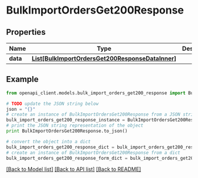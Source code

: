 # BulkImportOrdersGet200Response


## Properties
Name | Type | Description | Notes
------------ | ------------- | ------------- | -------------
**data** | [**List[BulkImportOrdersGet200ResponseDataInner]**](BulkImportOrdersGet200ResponseDataInner.md) |  | [optional] 

## Example

```python
from openapi_client.models.bulk_import_orders_get200_response import BulkImportOrdersGet200Response

# TODO update the JSON string below
json = "{}"
# create an instance of BulkImportOrdersGet200Response from a JSON string
bulk_import_orders_get200_response_instance = BulkImportOrdersGet200Response.from_json(json)
# print the JSON string representation of the object
print BulkImportOrdersGet200Response.to_json()

# convert the object into a dict
bulk_import_orders_get200_response_dict = bulk_import_orders_get200_response_instance.to_dict()
# create an instance of BulkImportOrdersGet200Response from a dict
bulk_import_orders_get200_response_form_dict = bulk_import_orders_get200_response.from_dict(bulk_import_orders_get200_response_dict)
```
[[Back to Model list]](../README.md#documentation-for-models) [[Back to API list]](../README.md#documentation-for-api-endpoints) [[Back to README]](../README.md)


